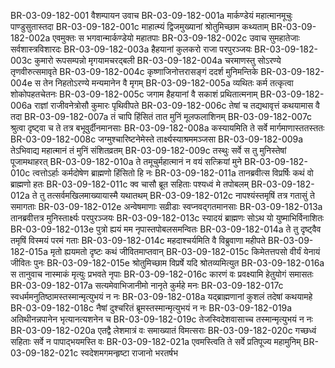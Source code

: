 BR-03-09-182-001	वैशम्पायन उवाच
BR-03-09-182-001a	मार्कण्डेयं महात्मानमूचुः पाण्डुसुतास्तदा
BR-03-09-182-001c	माहात्म्यं द्विजमुख्यानां श्रोतुमिच्छाम कथ्यताम्
BR-03-09-182-002a	एवमुक्तः स भगवान्मार्कण्डेयो महातपाः
BR-03-09-182-002c	उवाच सुमहातेजाः सर्वशास्त्रविशारदः
BR-03-09-182-003a	हैहयानां कुलकरो राजा परपुरञ्जयः
BR-03-09-182-003c	कुमारो रूपसम्पन्नो मृगयामचरद्बली
BR-03-09-182-004a	चरमाणस्तु सोऽरण्ये तृणवीरुत्समावृते
BR-03-09-182-004c	कृष्णाजिनोत्तरासङ्गं ददर्श मुनिमन्तिके
BR-03-09-182-004e	स तेन निहतोऽरण्ये मन्यमानेन वै मृगम्
BR-03-09-182-005a	व्यथितः कर्म तत्कृत्वा शोकोपहतचेतनः
BR-03-09-182-005c	जगाम हैहयानां वै सकाशं प्रथितात्मनाम्
BR-03-09-182-006a	राज्ञां राजीवनेत्रोसौ कुमारः पृथिवीपते
BR-03-09-182-006c	तेषां च तद्यथावृत्तं कथयामास वै तदा
BR-03-09-182-007a	तं चापि हिंसितं तात मुनिं मूलफलाशिनम्
BR-03-09-182-007c	श्रुत्वा दृष्ट्वा च ते तत्र बभूवुर्दीनमानसाः
BR-03-09-182-008a	कस्यायमिति ते सर्वे मार्गमाणास्ततस्ततः
BR-03-09-182-008c	जग्मुश्चारिष्टनेमेस्ते तार्क्ष्यस्याश्रममञ्जसा
BR-03-09-182-009a	तेऽभिवाद्य महात्मानं तं मुनिं संशितव्रतम्
BR-03-09-182-009c	तस्थुः सर्वे स तु मुनिस्तेषां पूजामथाहरत्
BR-03-09-182-010a	ते तमूचुर्महात्मानं न वयं सत्क्रियां मुने
BR-03-09-182-010c	त्वत्तोऽर्हाः कर्मदोषेण ब्राह्मणो हिंसितो हि नः
BR-03-09-182-011a	तानब्रवीत्स विप्रर्षिः कथं वो ब्राह्मणो हतः
BR-03-09-182-011c	क्व चासौ ब्रूत सहिताः पश्यध्वं मे तपोबलम्
BR-03-09-182-012a	ते तु तत्सर्वमखिलमाख्यायास्मै यथातथम्
BR-03-09-182-012c	नापश्यंस्तमृषिं तत्र गतासुं ते समागताः
BR-03-09-182-012e	अन्वेषमाणाः सव्रीडाः स्वप्नवद्गतमानसाः
BR-03-09-182-013a	तानब्रवीत्तत्र मुनिस्तार्क्ष्यः परपुरञ्जयः
BR-03-09-182-013c	स्यादयं ब्राह्मणः सोऽथ यो युष्माभिर्विनाशितः
BR-03-09-182-013e	पुत्रो ह्ययं मम नृपास्तपोबलसमन्वितः
BR-03-09-182-014a	ते तु दृष्ट्वैव तमृषिं विस्मयं परमं गताः
BR-03-09-182-014c	महदाश्चर्यमिति वै विब्रुवाणा महीपते
BR-03-09-182-015a	मृतो ह्ययमतो दृष्टः कथं जीवितमाप्तवान्
BR-03-09-182-015c	किमेतत्तपसो वीर्यं येनायं जीवितः पुनः
BR-03-09-182-015e	श्रोतुमिच्छाम विप्रर्षे यदि श्रोतव्यमित्युत
BR-03-09-182-016a	स तानुवाच नास्माकं मृत्युः प्रभवते नृपाः
BR-03-09-182-016c	कारणं वः प्रवक्ष्यामि हेतुयोगं समासतः
BR-03-09-182-017a	सत्यमेवाभिजानीमो नानृते कुर्महे मनः
BR-03-09-182-017c	स्वधर्ममनुतिष्ठामस्तस्मान्मृत्युभयं न नः
BR-03-09-182-018a	यद्ब्राह्मणानां कुशलं तदेषां कथयामहे
BR-03-09-182-018c	नैषां दुश्चरितं ब्रूमस्तस्मान्मृत्युभयं न नः
BR-03-09-182-019a	अतिथीनन्नपानेन भृत्यानत्यशनेन च
BR-03-09-182-019c	तेजस्विदेशवासाच्च तस्मान्मृत्युभयं न नः
BR-03-09-182-020a	एतद्वै लेशमात्रं वः समाख्यातं विमत्सराः
BR-03-09-182-020c	गच्छध्वं सहिताः सर्वे न पापाद्भयमस्ति वः
BR-03-09-182-021a	एवमस्त्विति ते सर्वे प्रतिपूज्य महामुनिम्
BR-03-09-182-021c	स्वदेशमगमन्हृष्टा राजानो भरतर्षभ
